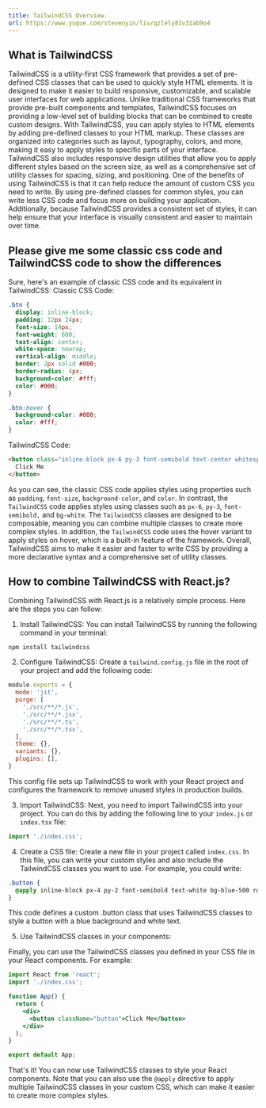 ```yaml
---
title: TailwindCSS Overview.
url: https://www.yuque.com/stevenyin/liv/qzlely81v31ab9o4
---
```


<a name="cv0ni"></a>

## What is TailwindCSS

TailwindCSS is a utility-first CSS framework that provides a set of pre-defined CSS classes that can be used to quickly style HTML elements. It is designed to make it easier to build responsive, customizable, and scalable user interfaces for web applications. Unlike traditional CSS frameworks that provide pre-built components and templates, TailwindCSS focuses on providing a low-level set of building blocks that can be combined to create custom designs.
With TailwindCSS, you can apply styles to HTML elements by adding pre-defined classes to your HTML markup. These classes are organized into categories such as layout, typography, colors, and more, making it easy to apply styles to specific parts of your interface. TailwindCSS also includes responsive design utilities that allow you to apply different styles based on the screen size, as well as a comprehensive set of utility classes for spacing, sizing, and positioning.
One of the benefits of using TailwindCSS is that it can help reduce the amount of custom CSS you need to write. By using pre-defined classes for common styles, you can write less CSS code and focus more on building your application. Additionally, because TailwindCSS provides a consistent set of styles, it can help ensure that your interface is visually consistent and easier to maintain over time. <a name="OrvLM"></a>

## Please give me some classic css code and TailwindCSS code to show the differences

Sure, here's an example of classic CSS code and its equivalent in TailwindCSS:
Classic CSS Code:

```css
.btn {
  display: inline-block;
  padding: 12px 24px;
  font-size: 14px;
  font-weight: 600;
  text-align: center;
  white-space: nowrap;
  vertical-align: middle;
  border: 2px solid #000;
  border-radius: 4px;
  background-color: #fff;
  color: #000;
}

.btn:hover {
  background-color: #000;
  color: #fff;
}

```

TailwindCSS Code:

```html
<button class="inline-block px-6 py-3 font-semibold text-center whitespace-nowrap align-middle border-2 border-black rounded bg-white text-black hover:bg-black hover:text-white">
  Click Me
</button>

```

As you can see, the classic CSS code applies styles using properties such as `padding`, `font-size`, `background-color`, and `color`. In contrast, the `TailwindCSS` code applies styles using classes such as `px-6`, `py-3`, `font-semibold,` and `bg-white`. The `TailwindCSS` classes are designed to be composable, meaning you can combine multiple classes to create more complex styles.
In addition, the `TailwindCSS` code uses the hover variant to apply styles on hover, which is a built-in feature of the framework. Overall, TailwindCSS aims to make it easier and faster to write CSS by providing a more declarative syntax and a comprehensive set of utility classes.

<a name="fiOr6"></a>

## How to combine TailwindCSS with React.js?

Combining TailwindCSS with React.js is a relatively simple process. Here are the steps you can follow:

1. Install TailwindCSS: You can install TailwindCSS by running the following command in your terminal:

```shell
npm install tailwindcss
```

2. Configure TailwindCSS: Create a `tailwind.config.js` file in the root of your project and add the following code:

```javascript
module.exports = {
  mode: 'jit',
  purge: [
    './src/**/*.js',
    './src/**/*.jsx',
    './src/**/*.ts',
    './src/**/*.tsx',
  ],
  theme: {},
  variants: {},
  plugins: [],
}

```

This config file sets up TailwindCSS to work with your React project and configures the framework to remove unused styles in production builds.

3. Import TailwindCSS: Next, you need to import TailwindCSS into your project. You can do this by adding the following line to your `index.js` or `index.tsx` file:

```javascript
import './index.css';
```

4. Create a CSS file: Create a new file in your project called `index.css`. In this file, you can write your custom styles and also include the TailwindCSS classes you want to use. For example, you could write:

```css
.button {
  @apply inline-block px-4 py-2 font-semibold text-white bg-blue-500 rounded;
}

```

This code defines a custom .button class that uses TailwindCSS classes to style a button with a blue background and white text.

5. Use TailwindCSS classes in your components:

Finally, you can use the TailwindCSS classes you defined in your CSS file in your React components. For example:

```jsx
import React from 'react';
import './index.css';

function App() {
  return (
    <div>
      <button className="button">Click Me</button>
    </div>
  );
}

export default App;

```

That's it! You can now use TailwindCSS classes to style your React components. Note that you can also use the `@apply` directive to apply multiple TailwindCSS classes in your custom CSS, which can make it easier to create more complex styles.
